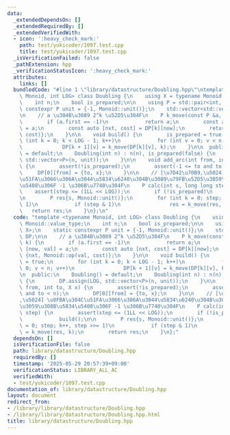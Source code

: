 ```yaml
---
data:
  _extendedDependsOn: []
  _extendedRequiredBy: []
  _extendedVerifiedWith:
  - icon: ':heavy_check_mark:'
    path: test/yukicoder/1097.test.cpp
    title: test/yukicoder/1097.test.cpp
  _isVerificationFailed: false
  _pathExtension: hpp
  _verificationStatusIcon: ':heavy_check_mark:'
  attributes:
    links: []
  bundledCode: "#line 1 \"library/datastructure/Doubling.hpp\"\ntemplate <typename\
    \ Monoid, int LOG> class Doubling {\n    using X = typename Monoid::value_type;\n\
    \    int n;\n    bool is_prepared;\n\n    using P = std::pair<int, X>;\n    static\
    \ constexpr P unit = {-1, Monoid::unit()};\n    std::vector<std::vector<P>> DP;\n\
    \n    // a \u304B\u3089 2^k \u52D5\u304F\n    P k_move(const P &a, int k) {\n\
    \        if (a.first == -1)\n            return a;\n        const auto [now, val]\
    \ = a;\n        const auto [nxt, cost] = DP[k][now];\n        return {nxt, Monoid::op(val,\
    \ cost)};\n    }\n\n    void build() {\n        is_prepared = true;\n        for\
    \ (int k = 0; k < LOG - 1; k++)\n            for (int v = 0; v < n; v++)\n   \
    \             DP[k + 1][v] = k_move(DP[k][v], k);\n    }\n\n  public:\n    Doubling()\
    \ = default;\n    Doubling(int n) : n(n), is_prepared(false) {\n        DP.assign(LOG,\
    \ std::vector<P>(n, unit));\n    }\n\n    void add_arc(int from, int to, X x)\
    \ {\n        assert(!is_prepared);\n        assert(-1 <= to and to < n);\n   \
    \     DP[0][from] = {to, x};\n    }\n\n    // [\u7D42\u70B9,\u5024] \u8FBA\u304C\
    \u51FA\u3066\u306A\u3044\u5834\u6240\u304B\u3089\u79FB\u52D5\u3059\u308B\u5834\
    \u5408\u306F -1 \u306B\u7740\u304F\n    P calc(int s, long long step) {\n    \
    \    assert(step <= (1LL << LOG));\n        if (!is_prepared)\n            build();\n\
    \n        P res{s, Monoid::unit()};\n        for (int k = 0; step; k++, step >>=\
    \ 1)\n            if (step & 1)\n                res = k_move(res, k);\n     \
    \   return res;\n    }\n};\n"
  code: "template <typename Monoid, int LOG> class Doubling {\n    using X = typename\
    \ Monoid::value_type;\n    int n;\n    bool is_prepared;\n\n    using P = std::pair<int,\
    \ X>;\n    static constexpr P unit = {-1, Monoid::unit()};\n    std::vector<std::vector<P>>\
    \ DP;\n\n    // a \u304B\u3089 2^k \u52D5\u304F\n    P k_move(const P &a, int\
    \ k) {\n        if (a.first == -1)\n            return a;\n        const auto\
    \ [now, val] = a;\n        const auto [nxt, cost] = DP[k][now];\n        return\
    \ {nxt, Monoid::op(val, cost)};\n    }\n\n    void build() {\n        is_prepared\
    \ = true;\n        for (int k = 0; k < LOG - 1; k++)\n            for (int v =\
    \ 0; v < n; v++)\n                DP[k + 1][v] = k_move(DP[k][v], k);\n    }\n\
    \n  public:\n    Doubling() = default;\n    Doubling(int n) : n(n), is_prepared(false)\
    \ {\n        DP.assign(LOG, std::vector<P>(n, unit));\n    }\n\n    void add_arc(int\
    \ from, int to, X x) {\n        assert(!is_prepared);\n        assert(-1 <= to\
    \ and to < n);\n        DP[0][from] = {to, x};\n    }\n\n    // [\u7D42\u70B9\
    ,\u5024] \u8FBA\u304C\u51FA\u3066\u306A\u3044\u5834\u6240\u304B\u3089\u79FB\u52D5\
    \u3059\u308B\u5834\u5408\u306F -1 \u306B\u7740\u304F\n    P calc(int s, long long\
    \ step) {\n        assert(step <= (1LL << LOG));\n        if (!is_prepared)\n\
    \            build();\n\n        P res{s, Monoid::unit()};\n        for (int k\
    \ = 0; step; k++, step >>= 1)\n            if (step & 1)\n                res\
    \ = k_move(res, k);\n        return res;\n    }\n};"
  dependsOn: []
  isVerificationFile: false
  path: library/datastructure/Doubling.hpp
  requiredBy: []
  timestamp: '2025-05-29 20:57:39+09:00'
  verificationStatus: LIBRARY_ALL_AC
  verifiedWith:
  - test/yukicoder/1097.test.cpp
documentation_of: library/datastructure/Doubling.hpp
layout: document
redirect_from:
- /library/library/datastructure/Doubling.hpp
- /library/library/datastructure/Doubling.hpp.html
title: library/datastructure/Doubling.hpp
---
```

